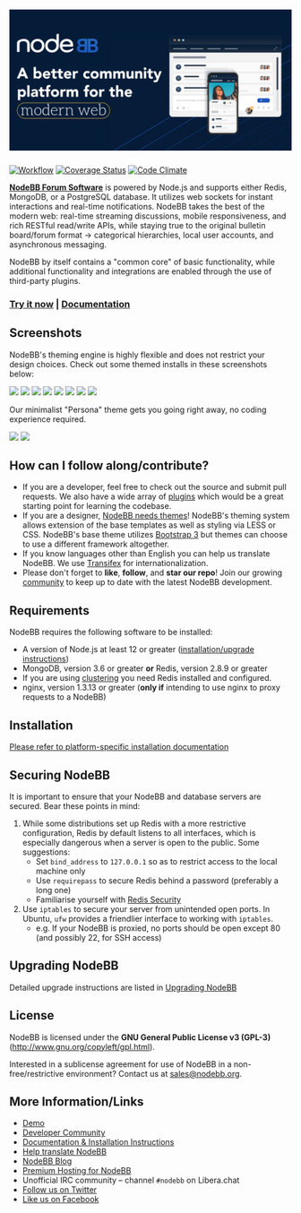 # ![NodeBB](public/images/sm-card.png)

[![Workflow](https://github.com/NodeBB/NodeBB/actions/workflows/test.yaml/badge.svg)](https://github.com/NodeBB/NodeBB/actions/workflows/test.yaml)
[![Coverage Status](https://coveralls.io/repos/github/NodeBB/NodeBB/badge.svg?branch=master)](https://coveralls.io/github/NodeBB/NodeBB?branch=master)
[![Code Climate](https://codeclimate.com/github/NodeBB/NodeBB/badges/gpa.svg)](https://codeclimate.com/github/NodeBB/NodeBB)

[**NodeBB Forum Software**](https://nodebb.org) is powered by Node.js and supports either Redis, MongoDB, or a PostgreSQL database. It utilizes web sockets for instant interactions and real-time notifications. NodeBB takes the best of the modern web: real-time streaming discussions, mobile responsiveness, and rich RESTful read/write APIs, while staying true to the original bulletin board/forum format &rarr; categorical hierarchies, local user accounts, and asynchronous messaging.

NodeBB by itself contains a "common core" of basic functionality, while additional functionality and integrations are enabled through the use of third-party plugins.

### [Try it now](//try.nodebb.org) | [Documentation](//docs.nodebb.org)

## Screenshots

NodeBB's theming engine is highly flexible and does not restrict your design choices. Check out some themed installs in these screenshots below:

[![](http://i.imgur.com/VCoOFyqb.png)](http://i.imgur.com/VCoOFyq.png)
[![](http://i.imgur.com/FLOUuIqb.png)](http://i.imgur.com/FLOUuIq.png)
[![](http://i.imgur.com/Ud1LrfIb.png)](http://i.imgur.com/Ud1LrfI.png)
[![](http://i.imgur.com/h6yZ66sb.png)](http://i.imgur.com/h6yZ66s.png)
[![](http://i.imgur.com/o90kVPib.png)](http://i.imgur.com/o90kVPi.png)
[![](http://i.imgur.com/AaRRrU2b.png)](http://i.imgur.com/AaRRrU2.png)
[![](http://i.imgur.com/LmHtPhob.png)](http://i.imgur.com/LmHtPho.png)
[![](http://i.imgur.com/paiJPJkb.jpg)](http://i.imgur.com/paiJPJk.jpg)

Our minimalist "Persona" theme gets you going right away, no coding experience required.

[![](http://i.imgur.com/HwNEXGu.png)](http://i.imgur.com/HwNEXGu.png)
[![](http://i.imgur.com/II1byYs.png)](http://i.imgur.com/II1byYs.png)



## How can I follow along/contribute?

* If you are a developer, feel free to check out the source and submit pull requests. We also have a wide array of [plugins](http://community.nodebb.org/category/7/nodebb-plugins) which would be a great starting point for learning the codebase.
* If you are a designer, [NodeBB needs themes](http://community.nodebb.org/category/10/nodebb-themes)! NodeBB's theming system allows extension of the base templates as well as styling via LESS or CSS. NodeBB's base theme utilizes [Bootstrap 3](http://getbootstrap.com/) but themes can choose to use a different framework altogether.
* If you know languages other than English you can help us translate NodeBB. We use [Transifex](https://explore.transifex.com/nodebb/nodebb/) for internationalization.
* Please don't forget to **like**, **follow**, and **star our repo**! Join our growing [community](http://community.nodebb.org) to keep up to date with the latest NodeBB development.

## Requirements

NodeBB requires the following software to be installed:

* A version of Node.js at least 12 or greater ([installation/upgrade instructions](https://github.com/nodesource/distributions))
* MongoDB, version 3.6 or greater **or** Redis, version 2.8.9 or greater
* If you are using [clustering](https://docs.nodebb.org/configuring/scaling/) you need Redis installed and configured.
* nginx, version 1.3.13 or greater (**only if** intending to use nginx to proxy requests to a NodeBB)

## Installation

[Please refer to platform-specific installation documentation](https://docs.nodebb.org/installing/os)

## Securing NodeBB

It is important to ensure that your NodeBB and database servers are secured. Bear these points in mind:

1. While some distributions set up Redis with a more restrictive configuration, Redis by default listens to all interfaces, which is especially dangerous when a server is open to the public. Some suggestions:
    * Set `bind_address` to `127.0.0.1` so as to restrict access  to the local machine only
    * Use `requirepass` to secure Redis behind a password (preferably a long one)
    * Familiarise yourself with [Redis Security](http://redis.io/topics/security)
2. Use `iptables` to secure your server from unintended open ports. In Ubuntu, `ufw` provides a friendlier interface to working with `iptables`.
    * e.g. If your NodeBB is proxied, no ports should be open except 80 (and possibly 22, for SSH access)

## Upgrading NodeBB

Detailed upgrade instructions are listed in [Upgrading NodeBB](https://docs.nodebb.org/configuring/upgrade/)

## License

NodeBB is licensed under the **GNU General Public License v3 (GPL-3)** (http://www.gnu.org/copyleft/gpl.html).

Interested in a sublicense agreement for use of NodeBB in a non-free/restrictive environment? Contact us at sales@nodebb.org.

## More Information/Links

* [Demo](https://try.nodebb.org)
* [Developer Community](http://community.nodebb.org)
* [Documentation & Installation Instructions](http://docs.nodebb.org)
* [Help translate NodeBB](https://explore.transifex.com/nodebb/nodebb/)
* [NodeBB Blog](http://blog.nodebb.org)
* [Premium Hosting for NodeBB](http://www.nodebb.org/ "NodeBB")
* Unofficial IRC community &ndash; channel `#nodebb` on Libera.chat
* [Follow us on Twitter](http://www.twitter.com/NodeBB/ "NodeBB Twitter")
* [Like us on Facebook](http://www.facebook.com/NodeBB/ "NodeBB Facebook")
